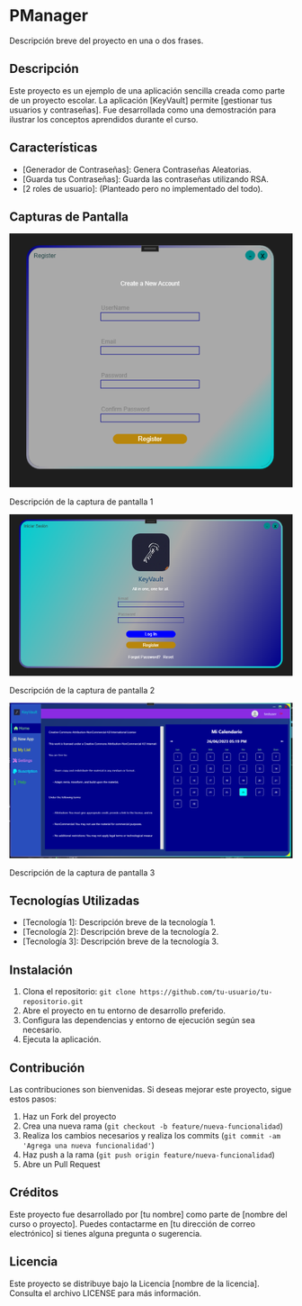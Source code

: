 # PManager

Descripción breve del proyecto en una o dos frases.

## Descripción

Este proyecto es un ejemplo de una aplicación sencilla creada como parte de un proyecto escolar. La aplicación [KeyVault] permite [gestionar tus usuarios y contraseñas]. Fue desarrollada como una demostración para ilustrar los conceptos aprendidos durante el curso.

## Características

- [Generador de Contraseñas]: Genera Contraseñas Aleatorias.
- [Guarda tus Contraseñas]: Guarda las contraseñas utilizando RSA.
- [2 roles de usuario]: (Planteado pero no implementado del todo).

## Capturas de Pantalla

<Carousel>
  <div>
    <img src="./READMEResources/Register.png" alt="Register" />
    <p>Descripción de la captura de pantalla 1</p>
  </div>
  <div>
    <img src="./READMEResources/LogIn.png" alt="Captura de pantalla 2" />
    <p>Descripción de la captura de pantalla 2</p>
  </div>
  <div>
    <img src="./READMEResources/HomeView.png" alt="Captura de pantalla 3" />
    <p>Descripción de la captura de pantalla 3</p>
  </div>
</Carousel>

## Tecnologías Utilizadas

- [Tecnología 1]: Descripción breve de la tecnología 1.
- [Tecnología 2]: Descripción breve de la tecnología 2.
- [Tecnología 3]: Descripción breve de la tecnología 3.

## Instalación

1. Clona el repositorio: `git clone https://github.com/tu-usuario/tu-repositorio.git`
2. Abre el proyecto en tu entorno de desarrollo preferido.
3. Configura las dependencias y entorno de ejecución según sea necesario.
4. Ejecuta la aplicación.

## Contribución

Las contribuciones son bienvenidas. Si deseas mejorar este proyecto, sigue estos pasos:

1. Haz un Fork del proyecto
2. Crea una nueva rama (`git checkout -b feature/nueva-funcionalidad`)
3. Realiza los cambios necesarios y realiza los commits (`git commit -am 'Agrega una nueva funcionalidad'`)
4. Haz push a la rama (`git push origin feature/nueva-funcionalidad`)
5. Abre un Pull Request

## Créditos

Este proyecto fue desarrollado por [tu nombre] como parte de [nombre del curso o proyecto]. Puedes contactarme en [tu dirección de correo electrónico] si tienes alguna pregunta o sugerencia.

## Licencia

Este proyecto se distribuye bajo la Licencia [nombre de la licencia]. Consulta el archivo LICENSE para más información.

